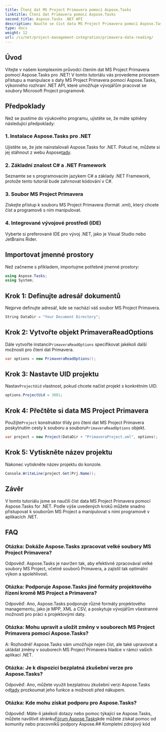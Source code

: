 ```yaml
---
title: Čtení dat MS Project Primavera pomocí Aspose.Tasks
linktitle: Čtení dat Primavera pomocí Aspose.Tasks
second_title: Aspose.Tasks .NET API
description: Naučte se číst data MS Project Primavera pomocí Aspose.Tasks for .NET. Podrobný průvodce s příklady kódu.
type: docs
weight: 12
url: /cs/net/project-management-integration/primavera-data-reading/
---
```

## Úvod
Vítejte v našem komplexním průvodci čtením dat MS Project Primavera pomocí Aspose.Tasks pro .NET! V tomto tutoriálu vás provedeme procesem přístupu a manipulace s daty MS Project Primavera pomocí Aspose.Tasks, výkonného rozhraní .NET API, které umožňuje vývojářům pracovat se soubory Microsoft Project programově.
## Předpoklady
Než se pustíme do výukového programu, ujistěte se, že máte splněny následující předpoklady:
### 1. Instalace Aspose.Tasks pro .NET
 Ujistěte se, že jste nainstalovali Aspose.Tasks for .NET. Pokud ne, můžete si jej stáhnout z webu Aspose[tady](https://releases.aspose.com/tasks/net/).
### 2. Základní znalost C# a .NET Framework
Seznamte se s programovacím jazykem C# a základy .NET Framework, protože tento tutoriál bude zahrnovat kódování v C#.
### 3. Soubor MS Project Primavera
Získejte přístup k souboru MS Project Primavera (formát .xml), který chcete číst a programově s ním manipulovat.
### 4. Integrované vývojové prostředí (IDE)
Vyberte si preferované IDE pro vývoj .NET, jako je Visual Studio nebo JetBrains Rider.

## Importovat jmenné prostory
Než začneme s příkladem, importujme potřebné jmenné prostory:
```csharp
using Aspose.Tasks;
using System;

```

## Krok 1: Definujte adresář dokumentů
Nejprve definujte adresář, kde se nachází váš soubor MS Project Primavera.
```csharp
String DataDir = "Your Document Directory";
```
## Krok 2: Vytvořte objekt PrimaveraReadOptions
 Dále vytvořte instanci`PrimaveraReadOptions` specifikovat jakékoli další možnosti pro čtení dat Primavera.
```csharp
var options = new PrimaveraReadOptions();
```
## Krok 3: Nastavte UID projektu
 Nastav`ProjectUid` vlastnost, pokud chcete načíst projekt s konkrétním UID.
```csharp
options.ProjectUid = 3881;
```
## Krok 4: Přečtěte si data MS Project Primavera
 Použijte`Project` konstruktor třídy pro čtení dat MS Project Primavera poskytnutím cesty k souboru a souboru`PrimaveraReadOptions` objekt.
```csharp
var project = new Project(DataDir + "PrimaveraProject.xml", options);
```
## Krok 5: Vytiskněte název projektu
Nakonec vytiskněte název projektu do konzole.
```csharp
Console.WriteLine(project.Get(Prj.Name));
```

## Závěr
V tomto tutoriálu jsme se naučili číst data MS Project Primavera pomocí Aspose.Tasks for .NET. Podle výše uvedených kroků můžete snadno přistupovat k souborům MS Project a manipulovat s nimi programově v aplikacích .NET.
## FAQ
### Otázka: Dokáže Aspose.Tasks zpracovat velké soubory MS Project Primavera?
Odpověď: Aspose.Tasks je navržen tak, aby efektivně zpracovával velké soubory MS Project, včetně souborů Primavera, a zajistil tak optimální výkon a spolehlivost.
### Otázka: Podporuje Aspose.Tasks jiné formáty projektového řízení kromě MS Project a Primavera?
Odpověď: Ano, Aspose.Tasks podporuje různé formáty projektového managementu, jako je MPP, XML a CSV, a poskytuje vývojářům všestranné možnosti pro práci s projektovými daty.
### Otázka: Mohu upravit a uložit změny v souborech MS Project Primavera pomocí Aspose.Tasks?
A: Rozhodně! Aspose.Tasks vám umožňuje nejen číst, ale také upravovat a ukládat změny v souborech MS Project Primavera hladce v rámci vašich aplikací .NET.
### Otázka: Je k dispozici bezplatná zkušební verze pro Aspose.Tasks?
 Odpověď: Ano, můžete využít bezplatnou zkušební verzi Aspose.Tasks od[tady](https://releases.aspose.com/) prozkoumat jeho funkce a možnosti před nákupem.
### Otázka: Kde mohu získat podporu pro Aspose.Tasks?
 Odpověď: Máte-li jakékoli dotazy nebo pomoc týkající se Aspose.Tasks, můžete navštívit stránku[Fórum Aspose.Tasks](https://forum.aspose.com/c/tasks/15)kde můžete získat pomoc od komunity nebo pracovníků podpory Aspose.## Kompletní zdrojový kód